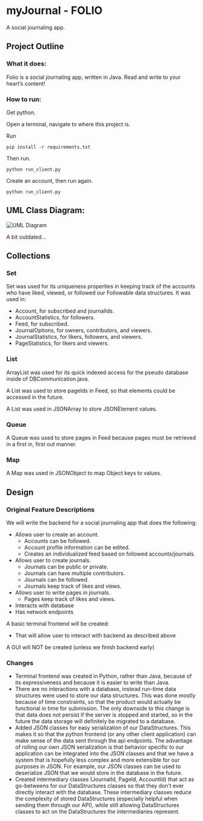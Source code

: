 # myJournal - FOLIO
A social journaling app.

## Project Outline


### What it does:

Folio is a social journaling app, written in Java. Read and write to your heart’s content!


### How to run:

Get python.

Open a terminal, navigate to where this project is.

Run


```
pip install -r requirements.txt
```


Then run.


```
python run_client.py
```


Create an account, then run again.


```
python run_client.py
```





## UML Class Diagram:


![UML Diagram](https://i.imgur.com/P2QcZ07.png "A bit hard to see as well")


A bit outdated...


## Collections


### Set

Set was used for its uniqueness properties in keeping track of the accounts who have liked, viewed, or followed our Followable data structures. It was used in:



*   Account, for subscribed and journalIds.
*   AccountStatistics, for followers.
*   Feed, for subscribed.
*   JournalOptions, for owners, contributors, and viewers.
*   JournalStatistics, for likers, followers, and viewers.
*   PageStatistics, for likers and viewers.


### List

ArrayList was used for its quick indexed access for the pseudo database inside of DBCommunication.java.

A List was used to store pageIds in Feed, so that elements could be accessed in the future.

A List was used in JSONArray to store JSONElement values.


### Queue

A Queue was used to store pages in Feed because pages must be retrieved in a first in, first out manner.


### Map

A Map was used in JSONObject to map Object keys to values.


## Design


### Original Feature Descriptions

We will write the backend for a social journaling app that does the following:



*   Allows user to create an account.
    *   Accounts can be followed.
    *   Account profile information can be edited.
    *   Creates an individualized feed based on followed accounts/journals.
*   Allows user to create journals.
    *   Journals can be public or private.
    *   Journals can have multiple contributors.
    *   Journals can be followed.
    *   Journals keep track of likes and views.
*   Allows user to write pages in journals.
    *   Pages keep track of likes and views.
*   Interacts with database
*   Has network endpoints

A basic terminal frontend will be created:



*   That will allow user to interact with backend as described above

A GUI will NOT be created (unless we finish backend early)


### Changes



*   Terminal frontend was created in Python, rather than Java, because of its expressiveness and because it is easier to write than Java.
*   There are no interactions with a database, instead run-time data structures were used to store our data structures. This was done mostly because of time constraints, so that the product would actually be functional in time for submission. The only downside to this change is that data does not persist if the server is stopped and started, so in the future the data storage will definitely be migrated to a database.
*   Added JSON classes for easy serialization of our DataStructures. This makes it so that the python frontend (or any other client application) can make sense of the data sent through the api endpoints. The advantage of rolling our own JSON serialization is that behavior specific to our application can be integrated into the JSON classes and that we have a system that is hopefully less complex and more extensible for our purposes in JSON. For example, our JSON classes can be used to deserialize JSON that we would store in the database in the future.
*   Created intermediary classes (JournalId, PageId, AccountId) that act as go-betweens for our DataStructures classes so that they don’t ever directly interact with the database. These intermediary classes reduce the complexity of stored DataStructures (especially helpful when sending them through our API), while still allowing DataStructures classes to act on the DataStructures the intermediaries represent.
